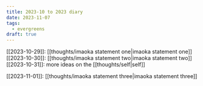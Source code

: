 ```yaml
---
title: 2023-10 to 2023 diary
date: 2023-11-07
tags:
  - evergreens
draft: true
---
```

[[2023-10-29]]: [[thoughts/imaoka statement one|imaoka statement one]]
[[2023-10-30]]: [[thoughts/imaoka statement two|imaoka statement two]]
[[2023-10-31]]: more ideas on the [[thoughts/self|self]]

[[2023-11-01]]: [[thoughts/imaoka statement three|imaoka statement three]]
